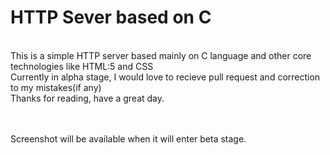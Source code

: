 # HTTP Sever based on C
<br>
This is a simple HTTP server based mainly on C language and other core technologies like HTML:5 and CSS <br>
Currently in alpha stage, I would love to recieve pull request and correction to my mistakes(if any) <br>
Thanks for reading, have a great day.
 <br>
 <br>
 <br>

Screenshot will be available when it will enter beta stage.
